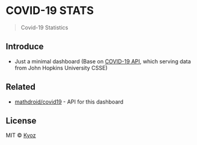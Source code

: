 # COVID-19 STATS
> Covid-19 Statistics

## Introduce

- Just a minimal dashboard (Base on [COVID-19 API](https://github.com/mathdroid/covid19), which serving data from John Hopkins University CSSE)

## Related

- [mathdroid/covid19](https://github.com/mathdroid/covid19) - API for this dashboard

## License

MIT © [Kyoz](mailto:banminkyoz@gmail.com)
